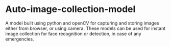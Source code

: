 # Auto-image-collection-model
A model built using python and openCV for capturing and storing images either from browser, or using camera.
These models can be used for instant image collection for face recognition or detection, in case of any emergencies.
